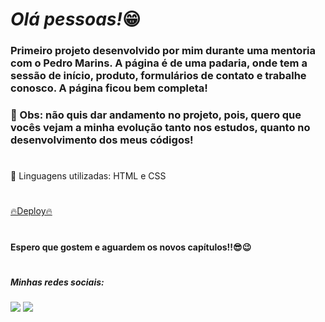 ## <h1><em>Olá pessoas!</em>😁</h1> 


<h3>Primeiro projeto desenvolvido por mim durante uma mentoria com o Pedro Marins. A página é de uma padaria, onde tem a sessão de início, produto, formulários de contato e trabalhe conosco. A página ficou bem completa!<h3>


<p>🌟 Obs: não quis dar andamento no projeto, pois, quero que vocês vejam a minha evolução tanto nos estudos, quanto no desenvolvimento dos meus códigos!</p>

#

<p>🔨 Linguagens utilizadas: HTML e CSS</p>

#

<a href= "https://pedrohrocha16.github.io/padaria-do-pedrao/">🔥Deploy🔥</a>

#

<h4>Espero que gostem e aguardem os novos capítulos!!😎😉</h4>

#

<h5> Minhas redes sociais:</h5>  
    <div> 
        <a href=https://www.instagram.com/pedrorochaducks target="_blank"><img src="https://img.shields.io/badge/-Instagram-%23E4405F?style=for-the-badge&logo=instagram&logoColor=white" target="_blank"></a>
        <a href="https://www.linkedin.com/in/pedrohrocha16" target="_blank"><img src="https://img.shields.io/badge/-LinkedIn-%230077B5?style=for-the-badge&logo=linkedin&logoColor=white" target="_blank"></a> 
    </div>
